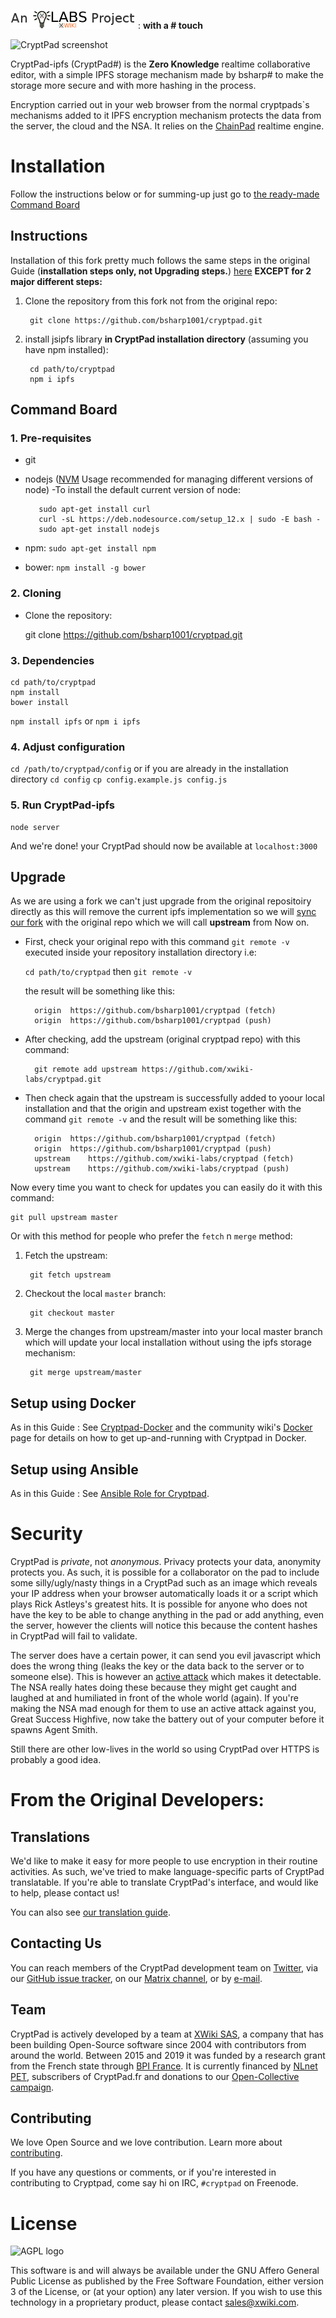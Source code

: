 [![An XWiki Labs Project](https://raw.githubusercontent.com/xwiki-labs/xwiki-labs-logo/master/projects/xwikilabs/xlabs-project.png "XWiki labs")](https://labs.xwiki.com/xwiki/bin/view/Main/WebHome) : **with a # touch**

![CryptPad screenshot](https://github.com/xwiki-labs/cryptpad/raw/master/screenshot.png "Pads are an easy way to collaborate... and more secure with p2p decentralized storage")

CryptPad-ipfs \(CryptPad#\) is the **Zero Knowledge** realtime collaborative editor, with a simple IPFS storage mechanism made by bsharp# to make the storage more secure and with more hashing in the process.

Encryption carried out in your web browser from the normal cryptpads`s mechanisms added to it IPFS encryption mechanism protects the data from the server, the cloud and the NSA. It relies on the [ChainPad] realtime engine.

<!--If you'd like to know more, please read [the Whitepaper]().-->

# Installation

Follow the instructions below or for summing-up just go to [the ready-made Command Board](https://github.com/bsharp1001/cryptpad/#user-content-command-board)

## Instructions

Installation of this fork pretty much follows the same steps in the original Guide \(**installation steps only, not Upgrading steps.**\) [here](https://github.com/xwiki-labs/cryptpad/wiki/Installation-guide) **EXCEPT for 2 major different steps:**

1. Clone the repository from this fork not from the original repo:

        git clone https://github.com/bsharp1001/cryptpad.git

2. install jsipfs library **in CryptPad installation directory** \(assuming you have npm installed\):
   
        cd path/to/cryptpad
        npm i ipfs

## Command Board

### 1. Pre-requisites

   - git
   - nodejs \([NVM](https://github.com/creationix/nvm) Usage recommended for managing different versions of node\)
        -To install the default current version of node:

            sudo apt-get install curl
            curl -sL https://deb.nodesource.com/setup_12.x | sudo -E bash -
            sudo apt-get install nodejs

   - npm: `sudo apt-get install npm`
   - bower: `npm install -g bower`

### 2. Cloning

   - Clone the repository: 

        git clone https://github.com/bsharp1001/cryptpad.git

### 3. Dependencies

    cd path/to/cryptpad
    npm install
    bower install
`npm install ipfs` or `npm i ipfs`

### 4. Adjust configuration

   `cd /path/to/cryptpad/config` or if you are already in the installation directory `cd config`
   `cp config.example.js config.js`

### 5. Run CryptPad-ipfs

    node server

And we're done! your CryptPad should now be available at `localhost:3000`

## Upgrade

As we are using a fork we can't just upgrade from the original repositoiry directly as this will remove the current ipfs implementation so we will [sync our fork](https://help.github.com/en/articles/syncing-a-fork) with the original repo which we will call **upstream** from Now on.

- First, check your original repo with this command `git remote -v` executed inside your repository installation directory i.e:
  
    `cd path/to/cryptpad` then `git remote -v`

  the result will be something like this: 
  
        origin	https://github.com/bsharp1001/cryptpad (fetch)
        origin	https://github.com/bsharp1001/cryptpad (push)

- After checking, add the upstream \(original cryptpad repo\) with this command:

        git remote add upstream https://github.com/xwiki-labs/cryptpad.git

- Then check again that the upstream is successfully added to yoour local installation and that the origin and upstream exist together with the command `git remote -v` and the result will be something like this:
  
        origin	https://github.com/bsharp1001/cryptpad (fetch)
        origin	https://github.com/bsharp1001/cryptpad (push)
        upstream	https://github.com/xwiki-labs/cryptpad (fetch)
        upstream	https://github.com/xwiki-labs/cryptpad (push)

Now every time you want to check for updates you can easily do it with this command:

    git pull upstream master

Or with this method for people who prefer the `fetch` n `merge` method:

1. Fetch the upstream:

        git fetch upstream

2. Checkout the local `master` branch:

        git checkout master

3. Merge the changes from upstream/master into your local master branch which will update your local installation without using the ipfs storage mechanism:

        git merge upstream/master 

## Setup using Docker

As in this Guide :
See [Cryptpad-Docker](docs/cryptpad-docker.md) and the community wiki's [Docker](https://github.com/xwiki-labs/cryptpad/wiki/Docker) page for details on how to get up-and-running with Cryptpad in Docker.

## Setup using Ansible

As in this Guide :
See [Ansible Role for Cryptpad](https://github.com/systemli/ansible-role-cryptpad).

# Security

CryptPad is *private*, not *anonymous*. Privacy protects your data, anonymity protects you.
As such, it is possible for a collaborator on the pad to include some silly/ugly/nasty things
in a CryptPad such as an image which reveals your IP address when your browser automatically
loads it or a script which plays Rick Astleys's greatest hits. It is possible for anyone
who does not have the key to be able to change anything in the pad or add anything, even the
server, however the clients will notice this because the content hashes in CryptPad will fail to
validate.

The server does have a certain power, it can send you evil javascript which does the wrong
thing (leaks the key or the data back to the server or to someone else). This is however an
[active attack] which makes it detectable. The NSA really hates doing these because they might
get caught and laughed at and humiliated in front of the whole world (again). If you're making
the NSA mad enough for them to use an active attack against you, Great Success Highfive, now take
the battery out of your computer before it spawns Agent Smith.

Still there are other low-lives in the world so using CryptPad over HTTPS is probably a good idea.

# From the Original Developers:

## Translations

We'd like to make it easy for more people to use encryption in their routine activities.
As such, we've tried to make language-specific parts of CryptPad translatable. If you're
able to translate CryptPad's interface, and would like to help, please contact us!

You can also see [our translation guide](/customize.dist/translations/README.md).

## Contacting Us

You can reach members of the CryptPad development team on [Twitter](https://twitter.com/cryptpad),
via our [GitHub issue tracker](https://github.com/xwiki-labs/cryptpad/issues/), on our
[Matrix channel](https://riot.im/app/#/room/#cryptpad:matrix.org), or by
[e-mail](mailto:research@xwiki.com).

## Team

CryptPad is actively developed by a team at [XWiki SAS](https://www.xwiki.com), a company that has been building Open-Source software since 2004 with contributors from around the world. Between 2015 and 2019 it was funded by a research grant from the French state through [BPI France](https://www.bpifrance.fr/). It is currently financed by [NLnet PET](https://nlnet.nl/PET/), subscribers of CryptPad.fr and donations to our [Open-Collective campaign](https://opencollective.com/cryptpad).

## Contributing

We love Open Source and we love contribution. Learn more about [contributing](https://github.com/xwiki-labs/cryptpad/wiki/Contributor-overview). 

If you have any questions or comments, or if you're interested in contributing to Cryptpad, come say hi on IRC, `#cryptpad` on Freenode.

# License

![AGPL logo](https://www.gnu.org/graphics/agplv3-155x51.png "GNU Affero General Public License")

This software is and will always be available under the GNU Affero General Public License as
published by the Free Software Foundation, either version 3 of the License, or (at your option)
any later version. If you wish to use this technology in a proprietary product, please contact
sales@xwiki.com.

[ChainPad]: https://github.com/xwiki-contrib/chainpad
[active attack]: https://en.wikipedia.org/wiki/Attack_(computing)#Types_of_attack
